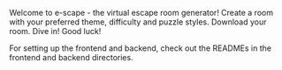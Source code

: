 Welcome to e-scape - the virtual escape room generator! Create a room with your preferred theme, difficulty and puzzle styles. Download your room. Dive in! Good luck!

For setting up the frontend and backend, check out the READMEs in the frontend and backend directories.

